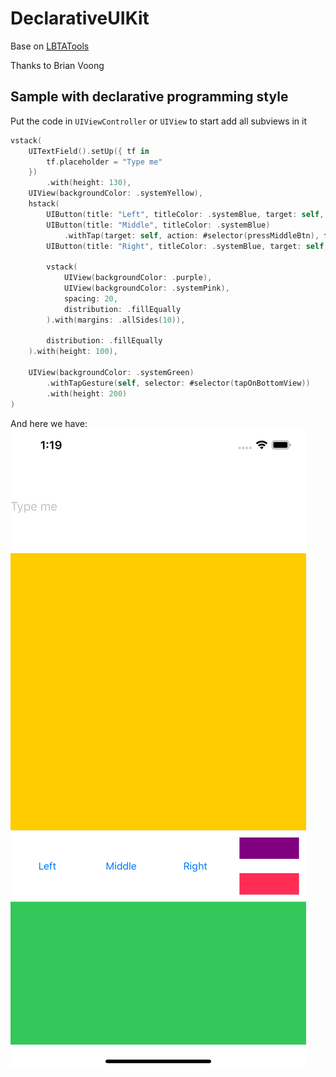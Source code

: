 # DeclarativeUIKit

Base on [LBTATools](https://github.com/bhlvoong/LBTATools)

Thanks to Brian Voong


## Sample with declarative programming style
Put the code in `UIViewController` or `UIView` to start add all subviews in it

```swift
vstack(
    UITextField().setUp({ tf in
        tf.placeholder = "Type me"
    })
        .with(height: 130),
    UIView(backgroundColor: .systemYellow),
    hstack(
        UIButton(title: "Left", titleColor: .systemBlue, target: self, action: #selector(pressLeftBtn)),
        UIButton(title: "Middle", titleColor: .systemBlue)
            .withTap(target: self, action: #selector(pressMiddleBtn), for: .touchUpInside),
        UIButton(title: "Right", titleColor: .systemBlue, target: self, action: #selector(pressRightBtn)),
        
        vstack(
            UIView(backgroundColor: .purple),
            UIView(backgroundColor: .systemPink),
            spacing: 20,
            distribution: .fillEqually
        ).with(margins: .allSides(10)),
        
        distribution: .fillEqually
    ).with(height: 100),
    
    UIView(backgroundColor: .systemGreen)
        .withTapGesture(self, selector: #selector(tapOnBottomView))
        .with(height: 200)
)
```

And here we have: 
![Sample](./Image/sample.png)
